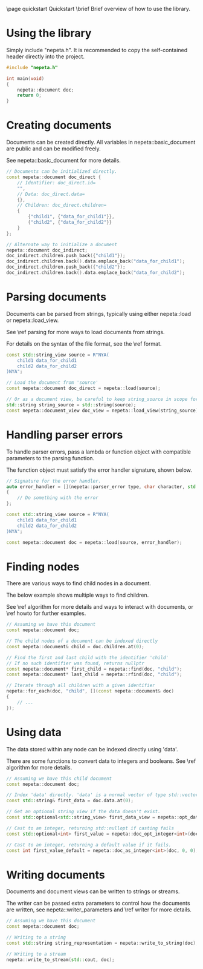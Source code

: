 \page quickstart Quickstart
\brief Brief overview of how to use the library.

# Using the library
Simply include "nepeta.h". It is recommended to copy the self-contained header directly into the project.

```cpp
#include "nepeta.h"

int main(void)
{
	nepeta::document doc;
	return 0;
}
```

# Creating documents
Documents can be created directly. All variables in nepeta::basic_document are public and can be modified freely.

See nepeta::basic_document for more details.

```cpp
// Documents can be initialized directly.
const nepeta::document doc_direct {
	// Identifier: doc_direct.id=
	"",
	// Data: doc_direct.data=
	{},
	// Children: doc_direct.children=
	{
		{"child1", {"data_for_child1"}},
		{"child2", {"data_for_child2"}}
	}
};

// Alternate way to initialize a document
nepeta::document doc_indirect;
doc_indirect.children.push_back({"child1"});
doc_indirect.children.back().data.emplace_back("data_for_child1");
doc_indirect.children.push_back({"child2"});
doc_indirect.children.back().data.emplace_back("data_for_child2");
```

# Parsing documents
Documents can be parsed from strings, typically using either nepeta::load or nepeta::load_view.

See \ref parsing for more ways to load documents from strings.

For details on the syntax of the file format, see the \ref format.

```cpp
const std::string_view source = R"NYA(
	child1 data_for_child1
	child2 data_for_child2
)NYA";

// Load the document from 'source'
const nepeta::document doc_direct = nepeta::load(source);

// Or as a document view, be careful to keep string_source in scope for as long as doc_view exists.
std::string string_source = std::string(source);
const nepeta::document_view doc_view = nepeta::load_view(string_source);
```

# Handling parser errors
To handle parser errors, pass a lambda or function object with compatible parameters to the parsing function.

The function object must satisfy the error handler signature, shown below.

```cpp
// Signature for the error handler.
auto error_handler = [](nepeta::parser_error type, char character, std::size_t line, std::size_t column)
{
	// Do something with the error
};

const std::string_view source = R"NYA(
	child1 data_for_child1
	child2 data_for_child2
)NYA";

const nepeta::document doc = nepeta::load(source, error_handler);
```

# Finding nodes
There are various ways to find child nodes in a document.

The below example shows multiple ways to find children.

See \ref algorithm for more details and ways to interact with documents, or \ref howto for further examples.

```cpp
// Assuming we have this document
const nepeta::document doc;

// The child nodes of a document can be indexed directly
const nepeta::document& child = doc.children.at(0);

// Find the first and last child with the identifier 'child'
// If no such identifier was found, returns nullptr
const nepeta::document* first_child = nepeta::find(doc, "child");
const nepeta::document* last_child = nepeta::rfind(doc, "child");

// Iterate through all children with a given identifier
nepeta::for_each(doc, "child", [](const nepeta::document& doc)
{
	// ...
});
```

# Using data
The data stored within any node can be indexed directly using 'data'.

There are some functions to convert data to integers and booleans. See \ref algorithm for more details.

```cpp
// Assuming we have this child document
const nepeta::document doc;

// Index 'data' directly. 'data' is a normal vector of type std::vector<std::string>.
const std::string& first_data = doc.data.at(0);

// Get an optional string view if the data doesn't exist.
const std::optional<std::string_view> first_data_view = nepeta::opt_data(doc, 0);

// Cast to an integer, returning std::nullopt if casting fails
const std::optional<int> first_value = nepeta::doc_opt_integer<int>(doc, 0);

// Cast to an integer, returning a default value if it fails.
const int first_value_default = nepeta::doc_as_integer<int>(doc, 0, 0);
```

# Writing documents
Documents and document views can be written to strings or streams.

The writer can be passed extra parameters to control how the documents are written, see nepeta::writer_parameters and \ref writer for more details.

```cpp
// Assuming we have this document
const nepeta::document doc;

// Writing to a string
const std::string string_representation = nepeta::write_to_string(doc);

// Writing to a stream
nepeta::write_to_stream(std::cout, doc);
```
